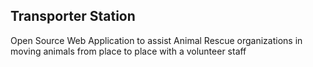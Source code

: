 ## Transporter Station

Open Source Web Application to assist Animal Rescue organizations in
moving animals from place to place with a volunteer staff
